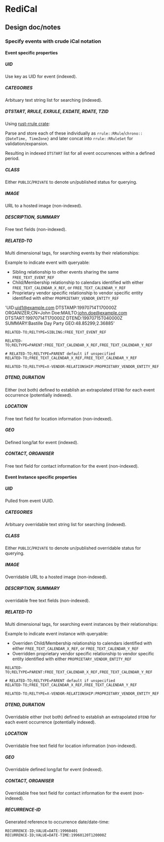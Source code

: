 # RediCal

## Design doc/notes

### Specify events with crude iCal notation

#### Event specific properties

##### UID

Use key as UID for event (indexed).

##### CATEGORIES

Arbituary text string list for searching (indexed).

##### DTSTART, RRULE, EXRULE, EXDATE, RDATE, TZID

Using [rust-rrule crate](https://github.com/fmeringdal/rust-rrule):

Parse and store each of these individually as `rrule::RRule`/`chrono::{DateTime, TimeZone}` and later concat into `rrule::RRuleSet` for validation/expansion.

Resulting in indexed `DTSTART` list for all event occurrences within a defined period.

##### CLASS

Either `PUBLIC`/`PRIVATE` to denote un/published status for querying.

##### IMAGE

URL to a hosted image (non-indexed).

##### DESCRIPTION, SUMMARY

Free text fields (non-indexed).

##### RELATED-TO

Multi dimensional tags, for searching events by their relationships:

Example to indicate event with queryable:
* Sibling relationship to other events sharing the same `FREE_TEXT_EVENT_REF`
* Child/Membership relationship to calendars identified with either `FREE_TEXT_CALENDAR_X_REF`, or `FREE_TEXT_CALENDAR_Y_REF`
* Proprietary vendor specific relationship to vendor specific entity identified with either `PROPRIETARY_VENDOR_ENTITY_REF`

'UID:uid1@example.com DTSTAMP:19970714T170000Z ORGANIZER;CN=John Doe:MAILTO:john.doe@example.com DTSTART:19970714T170000Z DTEND:19970715T040000Z SUMMARY:Bastille Day Party GEO:48.85299;2.36885'

```
RELATED-TO;RELTYPE=SIBLING:FREE_TEXT_EVENT_REF

RELATED-TO;RELTYPE=PARENT:FREE_TEXT_CALENDAR_X_REF,FREE_TEXT_CALENDAR_Y_REF

# RELATED-TO;RELTYPE=PARENT default if unspecified
RELATED-TO;FREE_TEXT_CALENDAR_X_REF,FREE_TEXT_CALENDAR_Y_REF

RELATED-TO;RELTYPE=X-VENDOR-RELATIONSHIP:PROPRIETARY_VENDOR_ENTITY_REF
```

##### DTEND, DURATION

Either (not both) defined to establish an extrapolated `DTEND` for each event occurrence (potentially indexed).

##### LOCATION

Free text field for location information (non-indexed).

##### GEO

Defined long/lat for event (indexed).

##### CONTACT, ORGANISER

Free text field for contact information for the event (non-indexed).

#### Event Instance specific properties

##### UID

Pulled from event UUID.

##### CATEGORIES

Arbituary overridable text string list for searching (indexed).

##### CLASS

Either `PUBLIC`/`PRIVATE` to denote un/published overridable status for querying.

##### IMAGE

Overridable URL to a hosted image (non-indexed).

##### DESCRIPTION, SUMMARY

overridable free text fields (non-indexed).

##### RELATED-TO

Multi dimensional tags, for searching event instances by their relationships:

Example to indicate event instance with queryable:
* Overriden Child/Membership relationship to calendars identified with either `FREE_TEXT_CALENDAR_X_REF`, or `FREE_TEXT_CALENDAR_Y_REF`
* Overridden proprietary vendor specific relationship to vendor specific entity identified with either `PROPRIETARY_VENDOR_ENTITY_REF`

```
RELATED-TO;RELTYPE=PARENT:FREE_TEXT_CALENDAR_X_REF,FREE_TEXT_CALENDAR_Y_REF

# RELATED-TO;RELTYPE=PARENT default if unspecified
RELATED-TO;FREE_TEXT_CALENDAR_X_REF,FREE_TEXT_CALENDAR_Y_REF

RELATED-TO;RELTYPE=X-VENDOR-RELATIONSHIP:PROPRIETARY_VENDOR_ENTITY_REF
```

##### DTEND, DURATION

Overridable either (not both) defined to establish an extrapolated `DTEND` for each event occurrence (potentially indexed).

##### LOCATION

Overridable free text field for location information (non-indexed).

##### GEO

Overridable defined long/lat for event (indexed).

##### CONTACT, ORGANISER

Overridable free text field for contact information for the event (non-indexed).

##### RECURRENCE-ID

Generated reference to occurrence date/date-time:

```
RECURRENCE-ID;VALUE=DATE:19960401
RECURRENCE-ID;VALUE=DATE-TIME:19960120T120000Z
```
